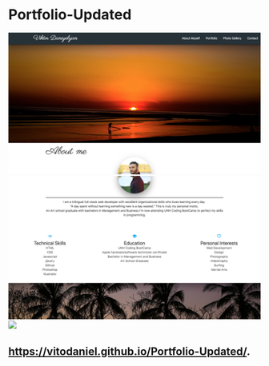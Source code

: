 # Portfolio-Updated

![](assets/images/ss1.png)
![](assets/images/ss2.png)
![](assets/images/ss3.png)


## https://vitodaniel.github.io/Portfolio-Updated/.

